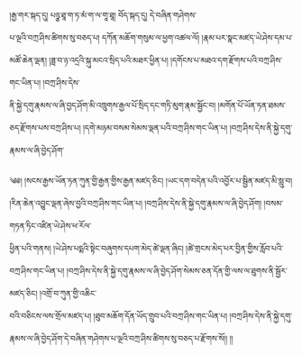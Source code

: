 ﻿  
།རྒྱ་གར་སྐད་དུ། པཉྩ་ཐཱ་ག་ཏ་མཾ་ག་ལ་གཱ་ཐཱ། བོད་སྐད་དུ། དེ་བཞིན་གཤེགས་  
པ་ལྔའི་བཀྲ་ཤིས་ཚིགས་སུ་བཅད་པ། དཀོན་མཆོག་གསུམ་ལ་ཕྱག་འཚལ་ལོ། །རྣམ་པར་སྣང་མཛད་ཡེ་ཤེས་དམ་པ་མཚོ་ཆེན་ལྡན། །ཟླ་བ་ཉ་འདྲའི་སྐུ་མངའ་སྲིད་པའི་མཐར་ཕྱིན་པ། །དགོངས་པ་མཐའ་དག་རྫོགས་པའི་བཀྲ་ཤིས་གང་ཡིན་པ། །བཀྲ་ཤིས་དེས་  
ནི་སྐྱེ་དགུ་རྣམས་ལ་ཞི་བྱད་ཤོག་མི་འཁྲུགས་རྒྱལ་པོ་སྲིད་དང་གཏི་མུག་རྣམ་སྦྱོང་བ། །མགོན་པོ་ཡོན་ཏན་ཐམས་ཅད་རྫོགས་པས་བཀྲ་ཤིས་པ། །དགེ་མཉམ་བསམ་སེམས་ལྡན་པའི་བཀྲ་ཤིས་གང་ཡིན་པ། །བཀྲ་ཤིས་དེས་ནི་སྐྱེ་དགུ་རྣམས་ལ་ཞི་བྱེད་ཤོག་  
  
༄༅། །སངས་རྒྱས་ཡོན་ཏན་ཀུན་གྱི་རྒྱན་གྱིས་རྒྱན་མཛད་ཅིང། །ཡང་དག་བདེན་པའི་འབྱོར་པ་སྦྱིན་མཛད་མི་སླུ་བ། །རིན་ཆེན་འབྱུང་ལྡན་ཞེས་བྱའི་བཀྲ་ཤིས་གང་ཡིན་པ། །བཀྲ་ཤིས་དེས་ནི་སྐྱེ་དགུ་རྣམས་ལ་ཞི་བྱེད་ཤོག། །བསམ་གཏན་ཏིང་འཛིན་ཡེ་ཤེས་ཕ་རོལ་  
ཕྱིན་པའི་གནས། །ཡེ་ཤེས་པདྨའི་སྟེང་བཞུགས་དཔག་མེད་ཚེ་ལྡན་ཞིང། །ཚེ་གྲངས་མེད་པར་བྱིན་གྱིས་རློབ་པའི་བཀྲ་ཤིས་གང་ཡིན་པ། །བཀྲ་ཤིས་དེས་ནི་སྐྱེ་དགུ་རྣམས་ལ་ཞི་བྱེད་ཤོག་སེམས་ཅན་དོན་གྱི་ལས་ལ་ཐུགས་ནི་སྦྱོར་མཛད་ཅིང། །འགྲོ་བ་ཀུན་གྱི་འཆིང་  
བའི་བཅིངས་ལས་གྲོལ་མཛད་པ། །ཐུབ་མཆོག་དོན་ཡོད་གྲུབ་པའི་བཀྲ་ཤིས་གང་ཡིན་པ། །བཀྲ་ཤིས་དེས་ནི་སྐྱེ་དགུ་རྣམས་ལ་ཞི་བྱེད་ཤོག་དེ་བཞིན་གཤེགས་པ་ལྔའི་བཀྲ་ཤིས་ཚིགས་སུ་བཅད་པ་རྫོགས་སོ།། །།  
  
  
